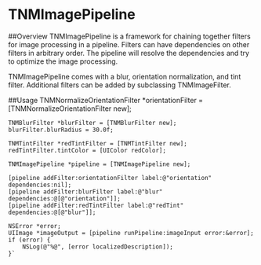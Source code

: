 # TNMImagePipeline

##Overview
TNMImagePipeline is a framework for chaining together filters for image processing in a pipeline.  Filters can have dependencies on other filters in arbitrary order.  The pipeline will resolve the dependencies and try to optimize the image processing.

TNMImagePipeline comes with a blur, orientation normalization, and tint filter.  Additional filters can be added by subclassing TNMImageFilter.

##Usage
    TNMNormalizeOrientationFilter *orientationFilter = [TNMNormalizeOrientationFilter new];
    
    TNMBlurFilter *blurFilter = [TNMBlurFilter new];
    blurFilter.blurRadius = 30.0f;
    
    TNMTintFilter *redTintFilter = [TNMTintFilter new];
    redTintFilter.tintColor = [UIColor redColor];

    TNMImagePipeline *pipeline = [TNMImagePipeline new];
    
    [pipeline addFilter:orientationFilter label:@"orientation" dependencies:nil];
    [pipeline addFilter:blurFilter label:@"blur" dependencies:@[@"orientation"]];
    [pipeline addFilter:redTintFilter label:@"redTint" dependencies:@[@"blur"]];

    NSError *error;
    UIImage *imageOutput = [pipeline runPipeline:imageInput error:&error];
    if (error) {
        NSLog(@"%@", [error localizedDescription]);
    }`
